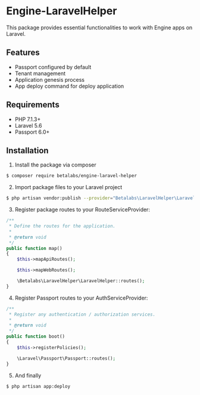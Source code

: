 # Engine-LaravelHelper

This package provides essential functionalities to work with Engine apps on Laravel.

## Features

- Passport configured by default
- Tenant management
- Application genesis process
- App deploy command for deploy application

## Requirements

- PHP 7.1.3+
- Laravel 5.6
- Passport 6.0+

## Installation

1) Install the package via composer

```bash
$ composer require betalabs/engine-laravel-helper
```

2) Import package files to your Laravel project
```bash
$ php artisan vendor:publish --provider="Betalabs\LaravelHelper\LaravelHelperServiceProvider"
```

3) Register package routes to your RouteServiceProvider:

```php
/**
 * Define the routes for the application.
 *
 * @return void
 */
public function map()
{
    $this->mapApiRoutes();

    $this->mapWebRoutes();

    \Betalabs\LaravelHelper\LaravelHelper::routes();
}
```

4) Register Passport routes to your AuthServiceProvider:

```php
/**
 * Register any authentication / authorization services.
 *
 * @return void
 */
public function boot()
{
    $this->registerPolicies();

    \Laravel\Passport\Passport::routes();
}
```

5) And finally

```bash
$ php artisan app:deploy
```
